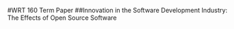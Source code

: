 #WRT 160 Term Paper
##Innovation in the Software Development Industry: The Effects of Open Source Software
